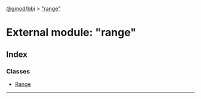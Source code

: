 [@gmod/bbi](../README.md) > ["range"](../modules/_range_.md)

# External module: "range"

## Index

### Classes

* [Range](../classes/_range_.range.md)

---

